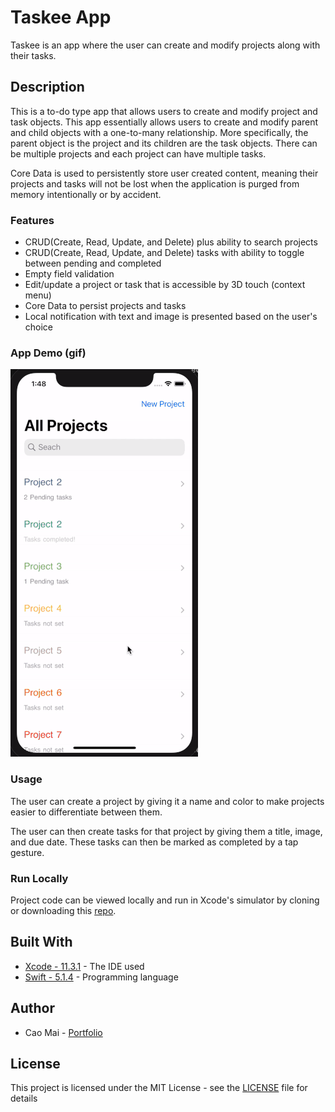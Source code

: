 # Taskee App
Taskee is an app where the user can create and modify projects along with their tasks. 

## Description
This is a to-do type app that allows users to create and modify project and task objects. This app essentially allows users to create and modify parent and child objects with a one-to-many relationship. More specifically, the parent object is the project and its children are the task objects. There can be multiple projects and each project can have multiple tasks. 

Core Data is used to persistently store user created content, meaning their projects and tasks will not be lost when the application is purged from memory intentionally or by accident. 

### Features
* CRUD(Create, Read, Update, and Delete) plus ability to search projects 
* CRUD(Create, Read, Update, and Delete) tasks with ability to toggle between pending and completed
* Empty field validation 
* Edit/update a project or task that is accessible by 3D touch (context menu)
* Core Data to persist projects and tasks
* Local notification with text and image is presented based on the user's choice

### App Demo (gif)
![](Project%20Gif/Taskee1.gif)

### Usage
The user can create a project by giving it a name and color to make projects easier to differentiate between them. 

The user can then create tasks for that project by giving them a title, image, and due date. These tasks can then be marked as completed by a tap gesture.

### Run Locally
Project code can be viewed locally and run in Xcode's simulator by cloning or downloading this [repo](https://github.com/caocmai/taskee-app.git).

## Built With
* [Xcode - 11.3.1](https://developer.apple.com/xcode/) - The IDE used
* [Swift - 5.1.4](https://developer.apple.com/swift/) - Programming language

## Author
* Cao Mai - [Portfolio](https://www.makeschool.com/portfolio/Cao-Mai)

## License
This project is licensed under the MIT License - see the [LICENSE](LICENSE) file for details
